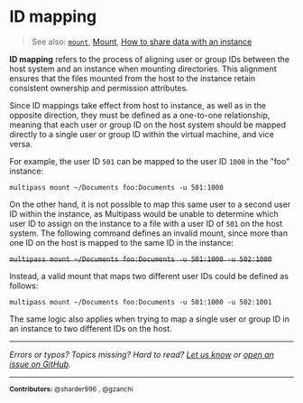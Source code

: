 # ID mapping
> See also: [`mount`](/reference/command-line-interface/mount), [Mount](/explanation/mount), [How to share data with an instance](/how-to-guides/manage-instances/share-data-with-an-instance)

**ID mapping** refers to the process of aligning user or group IDs between the host system and an instance when mounting directories. This alignment ensures that the files mounted from the host to the instance retain consistent ownership and permission attributes. 

Since ID mappings take effect from host to instance, as well as in the opposite direction, they must be defined as a one-to-one relationship, meaning that each user or group ID on the host system should be mapped directly to a single user or group ID within the virtual machine, and vice versa. 

For example, the user ID `501` can be mapped to the user ID `1000` in the "foo" instance:

```
multipass mount ~/Documents foo:Documents -u 501:1000 
```

On the other hand, it is not possible to map this same user to a second user ID within the instance, as Multipass would be unable to determine which user ID to assign on the instance to a file with a user ID of `501` on the host system. The following command defines an invalid mount, since more than one ID on the host is mapped to the same ID in the instance:

<s>`multipass mount ~/Documents foo:Documents -u 501:1000 -u 502:1000`</s>

Instead, a valid mount that maps two different user IDs could be defined as follows:

```
multipass mount ~/Documents foo:Documents -u 501:1000 -u 502:1001 
```

The same logic also applies when trying to map a single user or group ID in an instance to two different IDs on the host.

---

*Errors or typos? Topics missing? Hard to read? <a href="https://docs.google.com/forms/d/e/1FAIpQLSd0XZDU9sbOCiljceh3rO_rkp6vazy2ZsIWgx4gsvl_Sec4Ig/viewform?usp=pp_url&entry.317501128=https://multipass.run/docs/id-mapping" target="_blank">Let us know</a> or <a href="https://github.com/canonical/multipass/issues/new/choose" target="_blank">open an issue on GitHub</a>.*

---

<small>**Contributors:** @sharder996 , @gzanchi </small>


